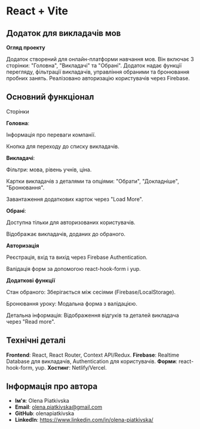 # React + Vite

## Додаток для викладачів мов

**Огляд проекту**

Додаток створений для онлайн-платформи навчання мов. Він включає 3 сторінки:
"Головна", "Викладачі" та "Обрані". Додаток надає функції перегляду, фільтрації
викладачів, управління обраними та бронювання пробних занять. Реалізовано
авторизацію користувачів через Firebase.

## Основний функціонал

Сторінки

**Головна**:

Інформація про переваги компанії.

Кнопка для переходу до списку викладачів.

**Викладачі**:

Фільтри: мова, рівень учнів, ціна.

Картки викладачів з деталями та опціями: "Обрати", "Докладніше", "Бронювання".

Завантаження додаткових карток через "Load More".

**Обрані**:

Доступна тільки для авторизованих користувачів.

Відображає викладачів, доданих до обраного.

**Авторизація**

Реєстрація, вхід та вихід через Firebase Authentication.

Валідація форм за допомогою react-hook-form і yup.

**Додаткові функції**

Стан обраного: Зберігається між сесіями (Firebase/LocalStorage).

Бронювання уроку: Модальна форма з валідацією.

Детальна інформація: Відображення відгуків та деталей викладача через "Read
more".

## Технічні деталі

**Frontend**: React, React Router, Context API/Redux. **Firebase**: Realtime
Database для викладачів, Authentication для користувачів. **Форми**:
react-hook-form, yup. **Хостинг**: Netlify/Vercel.

## Інформація про автора

- **Ім'я**: Olena Piatkivska
- **Email**: olena.piatkivska@gmail.com
- **GitHub**: olenapiatkivska
- **LinkedIn**: https://www.linkedin.com/in/olena-piatkivska/
